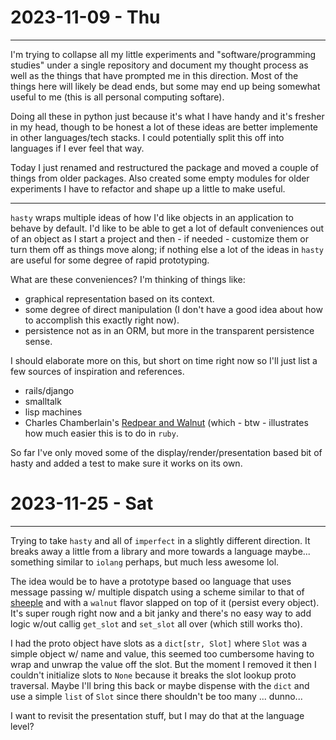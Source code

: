 # 2023-11-09 - Thu

***

I'm trying to collapse all my little experiments and "software/programming studies" under a single repository and document my thought process as well as the things that have prompted me in this direction. Most of the things here will likely be dead ends, but some may end up being somewhat useful to me (this is all personal computing softare).

Doing all these in python just because it's what I have handy and it's fresher in my head, though to be honest a lot of these ideas are better implemente in other languages/tech stacks. I could potentially split this off into languages if I ever feel that way.

Today I just renamed and restructured the package and moved a couple of things from older packages. Also created some empty modules for older experiments I have to refactor and shape up a little to make useful.

***

`hasty` wraps multiple ideas of how I'd like objects in an application to behave by default. I'd like to be able to get a lot of default conveniences out of an object as I start a project and then - if needed - customize them or turn them off as things move along; if nothing else a lot of the ideas in `hasty` are useful for some degree of rapid prototyping.

What are these conveniences? I'm thinking of things like:
- graphical representation based on its context.
- some degree of direct manipulation (I don't have a good idea about how to accomplish this exactly right now).
- persistence not as in an ORM, but more in the transparent persistence sense.

I should elaborate more on this, but short on time right now so I'll just list a few sources of inspiration and references.

- rails/django
- smalltalk
- lisp machines
- Charles Chamberlain's [Redpear and Walnut](https://inclouds.space/blog/redpear/) (which - btw - illustrates how much easier this is to do in `ruby`.

So far I've only moved some of the display/render/presentation based bit of hasty and added a test to make sure it works on its own.

# 2023-11-25 - Sat

***

Trying to take `hasty` and all of `imperfect` in a slightly different direction. It breaks away a little from a library and more towards a language maybe... something similar to `iolang` perhaps, but much less awesome lol.

The idea would be to have a prototype based oo language that uses message passing w/ multiple dispatch using a scheme similar to that of [sheeple](https://github.com/zkat/sheeple) and with a `walnut` flavor slapped on top of it (persist every object). It's super rough right now and a bit janky and there's no easy way to add logic w/out callig `get_slot` and `set_slot` all over (which still works tho).

I had the proto object have slots as a `dict[str, Slot]` where `Slot` was a simple object w/ name and value, this seemed too cumbersome having to wrap and unwrap the value off the slot. But the moment I removed it then I couldn't initialize slots to `None` because it breaks the slot lookup proto traversal. Maybe I'll bring this back or maybe dispense with the `dict` and use a simple `list` of `Slot` since there shouldn't be too many ... dunno...

I want to revisit the presentation stuff, but I may do that at the language level?
